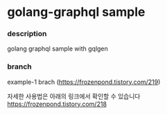 # golang-graphql sample

### description
golang graphql sample with gqlgen

### branch
example-1 brach (https://frozenpond.tistory.com/219)


자세한 사용법은 아래의 링크에서 확인할 수 있습니다
https://frozenpond.tistory.com/218